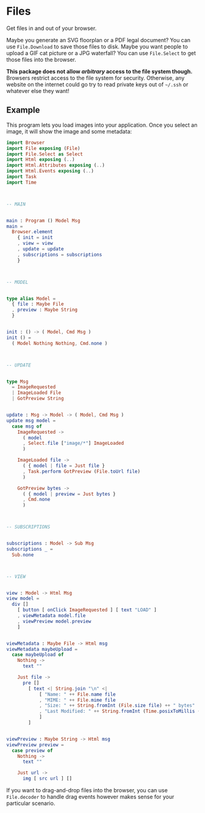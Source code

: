 # Files

Get files in and out of your browser.

Maybe you generate an SVG floorplan or a PDF legal document? You can use `File.Download` to save those files to disk. Maybe you want people to upload a GIF cat picture or a JPG waterfall? You can use `File.Select` to get those files into the browser.

**This package does not allow _arbitrary_ access to the file system though.** Browsers restrict access to the file system for security. Otherwise, any website on the internet could go try to read private keys out of `~/.ssh` or whatever else they want!


## Example

This program lets you load images into your application. Once you select an image, it will show the image and some metadata:

```elm
import Browser
import File exposing (File)
import File.Select as Select
import Html exposing (..)
import Html.Attributes exposing (..)
import Html.Events exposing (..)
import Task
import Time



-- MAIN


main : Program () Model Msg
main =
  Browser.element
    { init = init
    , view = view
    , update = update
    , subscriptions = subscriptions
    }



-- MODEL


type alias Model =
  { file : Maybe File
  , preview : Maybe String
  }


init : () -> ( Model, Cmd Msg )
init () =
  ( Model Nothing Nothing, Cmd.none )



-- UPDATE


type Msg
  = ImageRequested
  | ImageLoaded File
  | GotPreview String


update : Msg -> Model -> ( Model, Cmd Msg )
update msg model =
  case msg of
    ImageRequested ->
      ( model
      , Select.file ["image/*"] ImageLoaded
      )

    ImageLoaded file ->
      ( { model | file = Just file }
      , Task.perform GotPreview (File.toUrl file)
      )

    GotPreview bytes ->
      ( { model | preview = Just bytes }
      , Cmd.none
      )



-- SUBSCRIPTIONS


subscriptions : Model -> Sub Msg
subscriptions _ =
  Sub.none



-- VIEW


view : Model -> Html Msg
view model =
  div []
    [ button [ onClick ImageRequested ] [ text "LOAD" ]
    , viewMetadata model.file
    , viewPreview model.preview
    ]


viewMetadata : Maybe File -> Html msg
viewMetadata maybeUpload =
  case maybeUpload of
    Nothing ->
      text ""

    Just file ->
      pre []
        [ text <| String.join "\n" <|
            [ "Name: " ++ File.name file
            , "MIME: " ++ File.mime file
            , "Size: " ++ String.fromInt (File.size file) ++ " bytes"
            , "Last Modified: " ++ String.fromInt (Time.posixToMillis (File.lastModified file))
            ]
        ]


viewPreview : Maybe String -> Html msg
viewPreview preview =
  case preview of
    Nothing ->
      text ""

    Just url ->
      img [ src url ] []
```

If you want to drag-and-drop files into the browser, you can use `File.decoder` to handle drag events however makes sense for your particular scenario.
